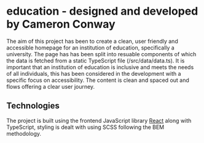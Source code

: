 # education - designed and developed by Cameron Conway

The aim of this project has been to create a clean, user friendly and accessible homepage for an institution of education, specifically a university. The page has has been split into resuable components of which the data is fetched from a static TypeScript file (/src/data/data.ts). It is important that an institution of education is inclusive and meets the needs of all individuals, this has been considered in the development with a specific focus on accessibility. The content is clean and spaced out and flows offering a clear user journey.

## Technologies

The project is built using the frontend JavaScript library [React](https://reactjs.org/) along with TypeScript, styling is dealt with using SCSS following the BEM methodology.
